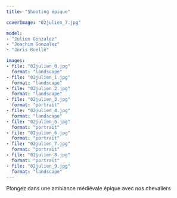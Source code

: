 ```yaml
---
title: "Shooting épique"

coverImage: "02julien_7.jpg"

model: 
- "Julien Gonzalez"
- "Joachim Gonzalez"
- "Joris Ruelle"

images:
- file: "02julien_0.jpg"
  format: "landscape"
- file: "02julien_1.jpg"
  format: "landscape"
- file: "02julien_2.jpg"
  format: "landscape"
- file: "02julien_3.jpg"
  format: "portrait"
- file: "02julien_4.jpg"
  format: "landscape"
- file: "02julien_5.jpg"
  format: "portrait"
- file: "02julien_6.jpg"
  format: "portrait"
- file: "02julien_7.jpg"
  format: "portrait"
- file: "02julien_8.jpg"
  format: "portrait"
- file: "02julien_9.jpg"
  format: "landscape"
---
```


Plongez dans une ambiance médiévale épique avec nos chevaliers